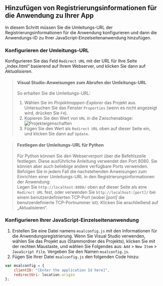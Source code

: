 ## <a name="add-the-applications-registration-information-to-your-app"></a>Hinzufügen von Registrierungsinformationen für die Anwendung zu Ihrer App

In diesem Schritt müssen Sie die Umleitungs-URL der Registrierungsinformationen für die Anwendung konfigurieren und dann die Anwendungs-ID zu Ihrer JavaScript-Einzelseitenanwendung hinzufügen.

### <a name="configure-redirect-url"></a>Konfigurieren der Umleitungs-URL

Konfigurieren Sie das Feld `Redirect URL` mit der URL für Ihre Seite „index.html“ basierend auf Ihrem Webserver, und klicken Sie dann auf *Aktualisieren*.


> #### <a name="visual-studio-instructions-for-obtaining-redirect-url"></a>Visual Studio-Anweisungen zum Abrufen der Umleitungs-URL
> So erhalten Sie die Umleitungs-URL:
> 1.    Wählen Sie im *Projektmappen-Explorer* das Projekt aus. Untersuchen Sie das Fenster `Properties` (wenn es nicht angezeigt wird, drücken Sie `F4`).
> 2.    Kopieren Sie den Wert von `URL` in die Zwischenablage:<br/> ![Projekteigenschaften](media/active-directory-develop-guidedsetup-javascriptspa-configure/vs-project-properties-screenshot.png)<br />
> 3.    Fügen Sie den Wert als `Redirect URL` oben auf dieser Seite ein, und klicken Sie dann auf `Update`.

<p/>

> #### <a name="setting-redirect-url-for-python"></a>Festlegen der Umleitungs-URL für Python
> Für Python können Sie den Webserverport über die Befehlszeile festlegen. Diese ausführliche Anleitung verwendet den Port 8080. Sie können aber auch beliebige andere verfügbare Ports verwenden. Befolgen Sie in jedem Fall die nachstehenden Anweisungen zum Einrichten einer Umleitungs-URL in den Registrierungsinformationen der Anwendung:<br/>
> Legen Sie `http://localhost:8080/` oben auf dieser Seite als eine `Redirect URL` fest, oder verwenden Sie `http://localhost:[port]/` bei einem benutzerdefinierten TCP-Port (wobei *[port]* die benutzerdefinierte TCP-Portnummer ist). Klicken Sie anschließend auf „Aktualisieren“.

### <a name="configure-your-javascript-spa-application"></a>Konfigurieren Ihrer JavaScript-Einzelseitenanwendung

1.  Erstellen Sie eine Datei namens `msalconfig.js` mit den Informationen für die Anwendungsregistrierung. Wenn Sie Visual Studio verwenden, wählen Sie das Projekt aus (Stammordner des Projekts), klicken Sie mit der rechten Maustaste, und wählen Sie Folgendes aus: `Add` > `New Item` > `JavaScript File`. Vergeben Sie den Namen `msalconfig.js`.
2.  Fügen Sie Ihrer Datei `msalconfig.js` den folgenden Code hinzu:

```javascript
var msalconfig = {
    clientID: "[Enter the application Id here]",
    redirectUri: location.origin
};
``` 
